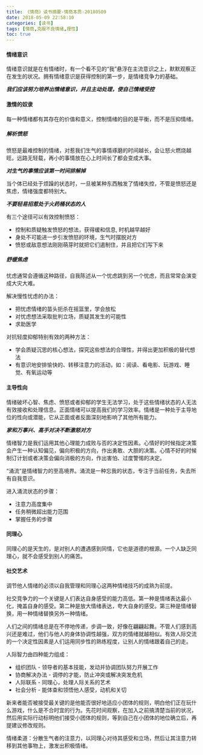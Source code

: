 ```yaml
---
title: 《情商》读书摘要-情商本质-20180509
date: 2018-05-09 22:58:10
categories: [读书]
tags: [情商,克服不良情绪,理性]
toc: true
---
```


#### 情绪意识

情绪意识就是在有情绪时，有一个看不见的“我”悬浮在主流意识之上，默默观察正在发生的状况。拥有情绪意识是获得控制的第一步，是情绪竞争力的基础。

***我们应该努力培养出情绪意识，并且主动处理，使自己情绪受控***

#### 激情的奴隶

每一种情绪都有其存在的价值和意义，控制情绪的目的是平衡，而不是压抑情绪。

##### 解析愤怒

愤怒是最难控制的情绪，对惹我们生气的事情琢磨的时间越长，会让怒火燃烧越旺。远路无轻载，再小的事情放在心上时间长了都会变成大事。

***对生气的事情应该第一时间排解掉***

当个体已经处于烦躁的状态时，一旦被某种东西触发了情绪失控，不管是愤怒还是焦虑，情绪强度都特别大。

***不要轻易招惹处于火药桶状态的人***

有三个途径可以有效控制愤怒：<br>

* 控制和质疑触发愤怒的想法，获得缓和信息, 时机越早越好
* 身处不可能进一步引发愤怒的环境，生气时摆脱对方
* 愤怒或敌意想法刚刚萌芽时就把它们遏制住，并且把它们写下来

##### 舒缓焦虑

忧虑通常会遵循这种路径，自我陈述从一个忧虑跳到另一个忧虑，而且常常会演变成大灾大难。

解决慢性忧虑的办法：

* 把忧虑情绪的苗头扼杀在摇篮里，学会放松
* 对忧虑想法采取批判立场，质疑其发生的可能性
* 求助医学

对抗轻度抑郁特别有效的两种方法：

* 学会质疑沉思的核心想法，探究这些想法的合理性，并得出更加积极的替代想法
* 有意识地安排愉快的、转移注意力的活动，如：阅读、看电影、玩游戏、睡觉、有氧运动等

#### 主导性向

情绪破坏心智、焦虑、愤怒或者抑郁的学生无法学习，处于这些情绪状态的人无法有效接收和处理信息。正面情绪可以提高我们的学习效率。情绪是一种处于主导地位的性向或潜能，它从正面或者反面深刻地影响了其他所有能力。

***家和万事兴、高手对决不断激怒对方***

情绪智力是我们运用其他心理能力成败与否的决定性因素。心情好的时候指定决策会产生一种认知偏见，偏向积极的方向，作出勇敢、大胆的决策。心情不好的时候制订计划或者决策会偏向消极的方向，作出害怕、过度警惕的决定。

“涌流”是情绪智力的至高境界。涌流是一种忘我的状态，专注于当前任务，失去所有自我意识。

进入涌流状态的步骤：

* 注意力高度集中
* 任务稍微超出能力范围
* 掌握任务的步骤

#### 同理心

同理心的是天生的，是对别人的遭遇感到同情，它也是道德的根源。一个人缺乏同理心，就不会感受到别人的痛苦。

#### 社交艺术

调节他人情绪的必须以自我管理和同理心这两种情绪技巧的成熟为前提。

社交竞争力的一个关键是人们表达自身感受的能力高低。第一种是情绪表达最小化，掩盖自身的感受。第二种是放大情绪表达，夸大自身的感受。第三种是情绪替换，用一种情绪替换另外一种情绪。

人们之间的情绪总是在不停地传递，步调一致，好像在翩翩起舞。不管人们感到高兴还是难过，他们与他人的身体协调性越强，双方的情绪就越相似。有效人际交流的一个决定性因素是人们运用同步性的熟练程度，让别人的情绪跟着自己的走。

人际智力由四种能力组成：

* 组织团队 - 领导者的基本技能，发动并协调团队努力开展工作
* 协商解决办法 - 调停的才能，防止冲突或解决突发危机
* 人际联系 - 同理心，处理人际关系的艺术
* 社会分析 - 能体查和领悟他人感受，动机和关切


新来者能否被接受最关键的是他能否很好地适应小团体的规则，明白他们正在玩什么游戏，什么是不合时宜的行为。先花时间观察，在加入之前搞清楚当前的状况，然后用实际行动标明他们接受小团体的规则，等到自己在小团体的地位确立后，再提建议修改规则。

情绪柔道：分散生气者的注意力，以同理心对待其感受和立场，然后让其注意力转移到其他事物上，激发出积极情绪。





